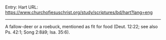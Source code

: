 Entry: Hart
URL: https://www.churchofjesuschrist.org/study/scriptures/bd/hart?lang=eng

---

A fallow-deer or a roebuck, mentioned as fit for food (Deut. 12:22; see also Ps. 42:1; Song 2:8â9; Isa. 35:6).

